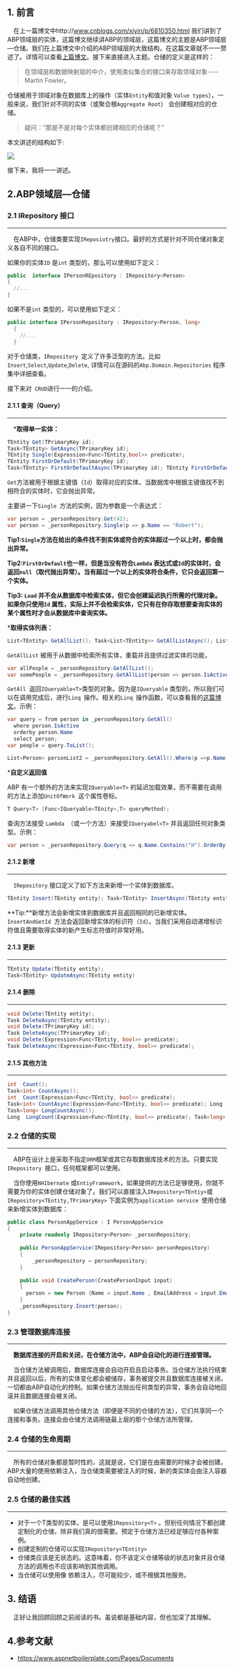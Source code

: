 ## 1. 前言

 在上一篇博文中http://www.cnblogs.com/xiyin/p/6810350.html 我们讲到了ABP领域层的实体，这篇博文继续讲ABP的领域层，这篇博文的主题是ABP领域层—仓储。我们在上篇博文中介绍的ABP领域层的大致结构，在这篇文章就不一一赘述了。详情可以查看[上篇博文](http://www.cnblogs.com/xiyin/p/6810350.html)。接下来直接进入主题。仓储的定义是这样的：

> 在领域层和数据映射层的中介，使用类似集合的接口来存取领域对象----Martin Fowler。

仓储被用于领域对象在数据库上的操作（实体`Entity`和值对象 `Value types`），一般来说，我们针对不同的实体（或聚合根`Aggregate Root`） 会创建相对应的仓储。

> 疑问：“那是不是对每个实体都创建相应的仓储呢？”

本文讲述的结构如下:

![](http://ww1.sinaimg.cn/large/006tNc79gy1ffhozka85lj31860e6tdr.jpg)

接下来，我将一一讲述。



## 2.ABP领域层—仓储

### 2.1 IRepository 接口

---

 在ABP中，仓储类要实现`IReposiotry`接口。最好的方式是针对不同仓储对象定义各自不同的接口。

如果你的实体`ID` 是`int` 类型的，那么可以使用如下定义：

```c#
public  interface IPersonREpository : IRepository<Person>
{
  //...
}
```

如果不是`int` 类型的，可以使用如下定义：

```C#
public interface IPersonRepository : IRepository<Person, long>
  {
    //...
  }
```

对于仓储类，`IRepository `定义了许多泛型的方法。比如`Insert`,`Select`,`Update`,`Delete`, 详情可以在源码的`Abp.Domain.Repositories` 程序集中详细查看。

接下来对` CRUD`进行一一的介绍。

#### 2.1.1 查询（Query）

---

 ***取得单一实体：**

```C#
TEntity Get(TPrimaryKey id);
Task<TEntity> GetAsync(TPrimaryKey id);
TEntity Single(Expression<Func<TEntity,bool>> predicate);
TEntity FirstOrDefault(TPrimaryKey id);
Task<TEntity> FirstOrDefaultAsync(TPrimaryKey id); TEntity FirstOrDefault(Expression<Func<TEntity, bool>> predicate); Task<TEntity> FirstOrDefaultAsync(Expression<Func<TEntity, bool>> predicate); TEntity Load(TPrimaryKey id)
```

`Get`方法被用于根据主键值（`Id`）取得对应的实体。当数据库中根据主键值找不到相符合的实体时，它会抛出异常。

主要讲一下`Single `方法的实例，因为参数是一个表达式：

```C#
var person = _personRepository.Get(42);
var person = _personRepository.Single(p => p.Name == "Robert");
```

**Tip1:`Single`方法在给出的条件找不到实体或符合的实体超过一个以上时，都会抛出异常。**

**Tip2:`FirstOrDefault`也一样，但是当没有符合`Lambda` 表达式或`Id`的实体时，会返回`null`（取代抛出异常）。当有超过一个以上的实体符合条件，它只会返回第一个实体。**

**Tip3: `Load` 并不会从数据库中检索实体，但它会创建延迟执行所需的代理对象。如果你只使用`Id` 属性，实际上并不会检索实体，它只有在你存取想要查询实体的某个属性时才会从数据库中查询实体。**

***取得实体列表：**

```C#
List<TEntity> GetAllList(); Task<List<TEntity>> GetAllListAsync(); List<TEntity> GetAllList(Expression<Func<TEntity, bool>> predicate); Task<List<TEntity>> GetAllListAsync(Expression<Func<TEntity, bool>> predicate); IQueryable<TEntity> GetAll();
```

`GetAllList` 被用于从数据中检索所有实体，重载并且提供过滤实体的功能，

```C#
var allPeople = _personRepository.GetAllList();
var somePeople = _personRepository.GetAllList(person => person.IsActive && person.Age > 20 );
```

`GetAll `返回`IQueryable<T>`类型的对象。因为是`IQueryable` 类型的，所以我们可以在调用完成后，进行`Linq `操作。相关的`Linq `操作函数，可以查看我的[这篇博文](http://www.cnblogs.com/xiyin/p/6086119.html)。示例：

```C#
var query = from person in _personRepository.GetAll()
  where person.IsActive
  orderby person.Name
  select person;
var people = query.ToList();

List<Person> personList2 = _personRepository.GetAll().Where(p =>p.Name.Contains("H")).OrderBy(p => p.Name).Skip(40).Take(20).ToList();
```

***自定义返回值**

ABP 有一个额外的方法来实现`IQueryable<T>` 的延迟加载效果，而不需要在调用的方法上添加`UnitOfWork `这个属性卷标。

```C#
T Query<T> (Func<IQueryable<TEnity>,T> queryMethod);
```

查询方法接受 `Lambda `（或一个方法）来接受`IQueryabel<T>` 并且返回任何对象类型。示例：

```C#
var person = _personRepository.Query(q => q.Name.Contains("H").OrderBy(p => p.Name).ToList());
```

#### 2.1.2 新增

---

 `IRepository` 接口定义了如下方法来新增一个实体到数据库。

```C#
TEntity Insert(TEntity entity); Task<TEntity> InsertAsync(TEntity entity); TPrimaryKey InsertAndGetId(TEntity entity); Task<TPrimaryKey> InsertAndGetIdAsync(TEntity entity); TEntity InsertOrUpdate(TEntity entity); Task<TEntity> InsertOrUpdateAsync(TEntity entity); TPrimaryKey InsertOrUpdateAndGetId(TEntity entity); Task<TPrimaryKey> InsertOrUpdateAndGetIdAsync(TEntity entity);
```

**Tip:**新增方法会新增实体到数据库并且返回相同的已新增实体。`InsertAndGetId `方法会返回新增实体的标识符（`Id`）。当我们采用自动递增标识符值且需要取得实体的新产生标志符值时非常好用。

#### 2.1.3 更新

---

```C#
TEntity Update(TEntity entity);
Task<TEntity> UpdateAsync(TEntity entity)
```

#### 2.1.4 删除

---

```C#
void Delete(TEntity entity); 
Task DeleteAsync(TEntity entity); 
void Delete(TPrimaryKey id); 
Task DeleteAsync(TPrimaryKey id);
void Delete(Expression<Func<TEntity, bool>> predicate); 
Task DeleteAsync(Expression<Func<TEntity, bool>> predicate); 
```

#### 2.1.5 其他方法

---

```C#
int  Count(); 
Task<int> CountAsync(); 
int  Count(Expression<Func<TEntity, bool>> predicate); 
Task<int> CountAsync(Expression<Func<TEntity, bool>> predicate); Long  LongCount(); 
Task<long> LongCountAsync(); 
Long  LongCount(Expression<Func<TEntity, bool>> predicate); Task<long> LongCountAsync(Expression<TEntity, bool>> predicate)
```



### 2.2 仓储的实现

---

 ABP在设计上是采取不指定`ORM`框架或其它存取数据库技术的方法。只要实现`IRepository `接口，任何框架都可以使用。

 当你使用`NHIbernate` 或`EntiyFramework`，如果提供的方法已足够使用，你就不需要为你的实体创建仓储对象了。我们可以直接注入`IRepository<TEntiy>`或`IRepository<TEntity,TPrimaryKey>` 下面实例为`application service `使用仓储来新增实体到数据库：

```C#
public class PersonAppService : I PersonAppService
{
  	private readonly IRepository<Person> _personRepository;
  
  	public PersonAppService(IRepository<Person> personRepository)
  	{
    	_personRepository = personRepository;
  	}
  
 	public void CreatePerson(CreatePersonInput input)
    {
      person = new Person {Name = input.Name , EmailAddress = input.EmailAddress};
    }
	_personRepository.Insert(person);
}
```



### 2.3 管理数据库连接

---

 **数据库连接的开启和关闭，在仓储方法中，ABP会自动化的进行连接管理。**

 当仓储方法被调用后，数据库连接会自动开启且启动事务。当仓储方法执行结束并且返回以后，所有的实体变化都会被储存，事务被提交并且数据库连接被关闭，一切都由ABP自动化的控制。如果仓储方法抛出任何类型的异常，事务会自动地回滚并且数据连接会被关闭。

 如果仓储方法调用其他仓储方法（即便是不同的仓储的方法），它们共享同一个连接和事务。连接会由仓储方法调用链最上层的那个仓储方法所管理。



### 2.4 仓储的生命周期

---

 所有的仓储对象都是暂时性的，这就是说，它们是在由需要的时候才会被创建。ABP大量的使用依赖注入，当仓储类需要被注入的时候，新的类实体会由注入容器自动地创建。

### 2.5 仓储的最佳实践

---

* 对于一个T类型的实体，是可以使用`IRepository<T>` 。但别任何情况下都创建定制化的仓储，除非我们真的很需要。预定于仓储方法已经足够应付各种案例。
* 创建定制的仓储可以实现`IRepository<TEntity>`
* 仓储类应该是无状态的。这意味着，你不该定义仓储等级的状态对象并且仓储方法的调用也不应该影响到其他调用。
* 当仓储可以使用像 依赖注入，尽可能较少，或不根据其他服务。



## 3. 结语

 正好让我回顾回顾之前阅读的书。虽说都是基础内容，但也加深了其理解。

## 4.参考文献

* https://www.aspnetboilerplate.com/Pages/Documents